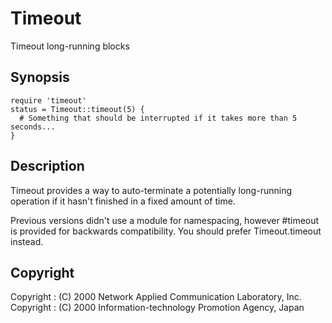 # Timeout

Timeout long-running blocks

## Synopsis

    require 'timeout'
    status = Timeout::timeout(5) {
      # Something that should be interrupted if it takes more than 5 seconds...
    }

## Description

Timeout provides a way to auto-terminate a potentially long-running operation
if it hasn't finished in a fixed amount of time.

Previous versions didn't use a module for namespacing, however #timeout is
provided for backwards compatibility.  You should prefer Timeout.timeout
instead.

## Copyright

Copyright
:   (C) 2000  Network Applied Communication Laboratory, Inc.
Copyright
:   (C) 2000  Information-technology Promotion Agency, Japan


